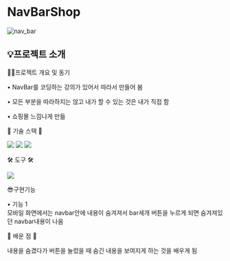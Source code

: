 # NavBarShop
![nav_bar](https://user-images.githubusercontent.com/62044613/188854051-47ffd6f3-571d-4d3a-a163-f2b70eb2b027.png)

<h2>💡프로젝트 소개</h2>

✍🏻프로젝트 개요 및 동기 

• NavBar를 코딩하는 강의가 있어서 따라서 만들어 봄

• 모든 부분을 따라하지는 않고 내가 할 수 있는 것은 내가 직접 함

• 쇼핑몰 느낌나게 만듦

🎀 기술 스택 🎀 

<img src="https://img.shields.io/badge/HTML5-E34F26?style=flat-square&logo=html5&logoColor=white"/> <img src="https://img.shields.io/badge/CSS3-1572B6?style=flat-square&logo=css3&logoColor=white"/> <img src="https://img.shields.io/badge/JavaScript-F7DF1E?style=flat-square&logo=javascript&logoColor=white"/> 

🛠 도구 🛠 

<img src="https://img.shields.io/badge/Visual Studio Code-007ACC?style=flat-square&logo=visualstudiocode&logoColor=white"/>

😎구현기능

• 기능 1 </br>
 모바일 화면에서는 navbar안에 내용이 숨겨져서 bar세개 버튼을 누르게 되면 숨겨져있던 navbar내용이 나옴

🫠 배운 점 🫠

내용을 숨겼다가 버튼을 눌렀을 때 숨긴 내용을 보여지게 하는 것을 배우게 됨



